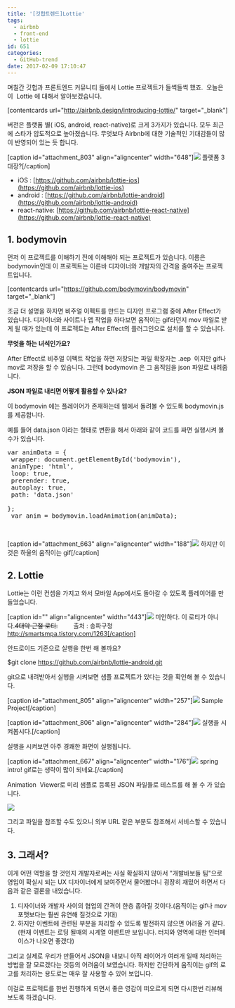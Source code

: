```yaml
---
title: '[깃헙트렌드]Lottie'
tags:
  - airbnb
  - front-end
  - lottie
id: 651
categories:
  - GitHub-trend
date: 2017-02-09 17:10:47
---
```


며칠간 깃헙과 프론트엔드 커뮤니티 들에서 Lottie 프로젝트가 들썩들썩 했죠.  오늘은 이  Lottie 에 대해서 알아보겠습니다.

[contentcards url="http://airbnb.design/introducing-lottie/" target="_blank"]

버전은 플랫폼 별( iOS, android, react-native)로 크게 3가지가 있습니다. 모두 최근에 스타가 압도적으로 높아졌습니다. 무엇보다 Airbnb에 대한 기술적인 기대감들이 많이 반영되어 있는 듯 합니다.

[caption id="attachment_803" align="aligncenter" width="648"]![](/images/2017/02/20170306_065204-1024x886.jpg) 플랫폼 3대장?[/caption]

*   iOS : [https://github.com/airbnb/lottie-ios](https://github.com/airbnb/lottie-ios)
*   android : [https://github.com/airbnb/lottie-android](https://github.com/airbnb/lottie-android)
*   react-native: [https://github.com/airbnb/lottie-react-native](https://github.com/airbnb/lottie-react-native)

## 1\. bodymovin

먼저 이 프로젝트를 이해하기 전에 이해해야 되는 프로젝트가 있습니다. 이름은 bodymovin인데 이 프로젝트는 이른바 디자이너와 개발자의 간격을 줄여주는 프로젝트입니다.

[contentcards url="https://github.com/bodymovin/bodymovin" target="_blank"]

조금 더 설명을 하자면 비주얼 이펙트를 만드는 디자인 프로그램 중에 After Effect가 있습니다. 디자이너와 사이트나 앱 작업을 하다보면 움직이는 gif라던지 mov 파일로 받게 될 때가 있는데 이 프로젝트는 After Effect의 플러그인으로 설치를 할 수 있습니다.

**무엇을 하는 녀석인가요?**

After Effect로 비주얼 이펙트 작업을 하면 저장되는 파일 확장자는 .aep  이지만 gif나 mov로 저장을 할 수 있습니다. 그런데 bodymovin 은 그 움직임을 json 파일로 내려줍니다.

**JSON 파일로 내리면 어떻게 활용할 수 있나요?**

이 bodymovin 에는 플레이어가 존재하는데 웹에서 돌려볼 수 있도록 bodymovin.js 를 제공합니다.

예를 들어 data.json 이라는 형태로 변환을 해서 아래와 같이 코드를 짜면 실행시켜 볼 수가 있습니다.

<pre>var animData = {
 wrapper: document.getElementById('bodymovin'),
 animType: 'html',
 loop: true,
 prerender: true,
 autoplay: true,
 path: 'data.json'

};
 var anim = bodymovin.loadAnimation(animData);</pre>

&nbsp;

[caption id="attachment_663" align="aligncenter" width="188"]![](/images/2017/02/prototype01.gif) 하지만 이것은 하울의 움직이는 gif[/caption]

## 2\. Lottie

Lottie는 이런 컨셉을 가지고 와서 모바일 App에서도 돌아갈 수 있도록 플레이어를 만들었습니다.

[caption id="" align="aligncenter" width="443"]![](http://cfile3.uf.tistory.com/image/271D6A4753330BF92040F8) 미안하다. 이 로티가 아니다.<del>4대악 근절 로티.</del>         출처 : 송파구청 http://smartsmpa.tistory.com/1263[/caption]

안드로이드 기준으로 실행을 한번 해 볼까요?

$git clone https://github.com/airbnb/lottie-android.git

git으로 내려받아서 실행을 시켜보면 샘플 프로젝트가 있다는 것을 확인해 볼 수 있습니다.

[caption id="attachment_805" align="aligncenter" width="257"]![](/images/2017/02/20170306_065253.jpg) Sample Project[/caption]

[caption id="attachment_806" align="aligncenter" width="284"]![](/images/2017/02/20170306_065327.jpg) 실행을 시켜봅시다.[/caption]

실행을 시켜보면 아주 경쾌한 화면이 실행됩니다.

[caption id="attachment_667" align="aligncenter" width="176"]![](/images/2017/02/lottie-176x300.gif) spring intro! gif로는 생략이 많이 되네요.[/caption]

Animation  Viewer로 미리 샘플로 등록된 JSON 파일들로 테스트를 해 볼 수 가 있습니다.

![](/images/2017/02/lotties-pin-176x300.gif)

그리고 파일을 참조할 수도 있으니 외부 URL 같은 부분도 참조해서 서비스할 수 있습니다.

## 3\. 그래서?

이게 어떤 역할을 할 것인지 개발자로써는 사실 확실하지 않아서 "개발바보들 팀"으로 영입이 확실시 되는 UX 디자이너에게 보여주면서 물어봤더니 굉장히 재밌어 하면서 다음과 같은 결론을 내었습니다.

1.  디자이너와 개발자 사이의 협업의 간격이 한층 좁아질 것이다.(움직이는 gif나 mov포맷보다는 훨씬 유연해 질것으로 기대)
2.  하지만 이벤트에 관련된 부분을 처리할 수 있도록 발전하지 않으면 어려울 거 같다.(현재 이벤트는 로딩 될때의 시계열 이벤트만 보입니다. 터치와 영역에 대한 인터페이스가 나오면 좋겠다)

그리고 실제로 우리가 만들어서 JSON을 내보니 아직 레이어가 여러개 일때 처리하는 방법을 잘 모르겠다는 것등의 어려움이 보였습니다. 하지만 간단하게 움직이는 gif의 로고를 처리하는 용도로는 매우 잘 사용할 수 있어 보입니다.

이걸로 프로젝트를 한번 진행하게 되면서 좋은 영감이 떠오르게 되면 다시한번 리뷰해 보도록 하겠습니다.

&nbsp;